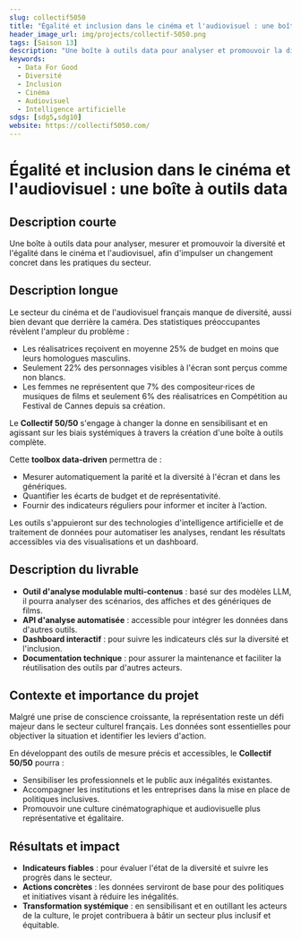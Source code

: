 ```yaml
---
slug: collectif5050
title: "Égalité et inclusion dans le cinéma et l'audiovisuel : une boîte à outils data"
header_image_url: img/projects/collectif-5050.png
tags: [Saison 13]
description: "Une boîte à outils data pour analyser et promouvoir la diversité et l'égalité dans le cinéma et l'audiovisuel français."
keywords:
  - Data For Good
  - Diversité
  - Inclusion
  - Cinéma
  - Audiovisuel
  - Intelligence artificielle
sdgs: [sdg5,sdg10]
website: https://collectif5050.com/
---
```


# Égalité et inclusion dans le cinéma et l'audiovisuel : une boîte à outils data

## Description courte
Une boîte à outils data pour analyser, mesurer et promouvoir la diversité et l'égalité dans le cinéma et l'audiovisuel, afin d'impulser un changement concret dans les pratiques du secteur.

## Description longue
Le secteur du cinéma et de l'audiovisuel français manque de diversité, aussi bien devant que derrière la caméra. Des statistiques préoccupantes révèlent l'ampleur du problème :  
- Les réalisatrices reçoivent en moyenne 25% de budget en moins que leurs homologues masculins.  
- Seulement 22% des personnages visibles à l'écran sont perçus comme non blancs.  
- Les femmes ne représentent que 7% des compositeur·rices de musiques de films et seulement 6% des réalisatrices en Compétition au Festival de Cannes depuis sa création.  

Le **Collectif 50/50** s'engage à changer la donne en sensibilisant et en agissant sur les biais systémiques à travers la création d'une boîte à outils complète.  

Cette **toolbox data-driven** permettra de :  
- Mesurer automatiquement la parité et la diversité à l'écran et dans les génériques.  
- Quantifier les écarts de budget et de représentativité.  
- Fournir des indicateurs réguliers pour informer et inciter à l’action.  

Les outils s'appuieront sur des technologies d'intelligence artificielle et de traitement de données pour automatiser les analyses, rendant les résultats accessibles via des visualisations et un dashboard.

## Description du livrable
- **Outil d'analyse modulable multi-contenus** : basé sur des modèles LLM, il pourra analyser des scénarios, des affiches et des génériques de films.  
- **API d'analyse automatisée** : accessible pour intégrer les données dans d'autres outils.  
- **Dashboard interactif** : pour suivre les indicateurs clés sur la diversité et l'inclusion.  
- **Documentation technique** : pour assurer la maintenance et faciliter la réutilisation des outils par d'autres acteurs.  

## Contexte et importance du projet
Malgré une prise de conscience croissante, la représentation reste un défi majeur dans le secteur culturel français. Les données sont essentielles pour objectiver la situation et identifier les leviers d'action.  

En développant des outils de mesure précis et accessibles, le **Collectif 50/50** pourra :  
- Sensibiliser les professionnels et le public aux inégalités existantes.  
- Accompagner les institutions et les entreprises dans la mise en place de politiques inclusives.  
- Promouvoir une culture cinématographique et audiovisuelle plus représentative et égalitaire.

## Résultats et impact
- **Indicateurs fiables** : pour évaluer l'état de la diversité et suivre les progrès dans le secteur.  
- **Actions concrètes** : les données serviront de base pour des politiques et initiatives visant à réduire les inégalités.  
- **Transformation systémique** : en sensibilisant et en outillant les acteurs de la culture, le projet contribuera à bâtir un secteur plus inclusif et équitable.
